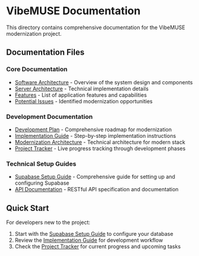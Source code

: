 # VibeMUSE Documentation

This directory contains comprehensive documentation for the VibeMUSE modernization project.

## Documentation Files

### Core Documentation
- [Software Architecture](software-architecture.md) - Overview of the system design and components
- [Server Architecture](server-architecture.md) - Technical implementation details
- [Features](features.md) - List of application features and capabilities
- [Potential Issues](potential-issues.md) - Identified modernization opportunities

### Development Documentation
- [Development Plan](DEVELOPMENT_PLAN.md) - Comprehensive roadmap for modernization
- [Implementation Guide](IMPLEMENTATION_GUIDE.md) - Step-by-step implementation instructions
- [Modernization Architecture](MODERNIZATION_ARCHITECTURE.md) - Technical architecture for modern stack
- [Project Tracker](PROJECT_TRACKER.md) - Live progress tracking through development phases

### Technical Setup Guides
- [Supabase Setup Guide](SUPABASE_SETUP.md) - Comprehensive guide for setting up and configuring Supabase
- [API Documentation](api/README.md) - RESTful API specification and documentation

## Quick Start

For developers new to the project:
1. Start with the [Supabase Setup Guide](SUPABASE_SETUP.md) to configure your database
2. Review the [Implementation Guide](IMPLEMENTATION_GUIDE.md) for development workflow
3. Check the [Project Tracker](PROJECT_TRACKER.md) for current progress and upcoming tasks